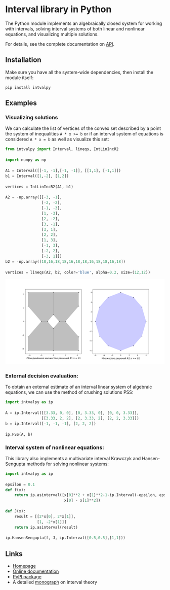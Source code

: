 # Interval library in Python

The Python module implements an algebraically closed system for working with intervals, solving interval systems of both
linear and nonlinear equations, and visualizing multiple solutions.

For details, see the complete documentation on [API](https://intvalpy.readthedocs.io/ru/latest/index.html).

## Installation

Make sure you have all the system-wide dependencies, then install the module itself:
```
pip install intvalpy
```

## Examples

### Visualizing solutions

We can calculate the list of vertices of the convex set described by a point the system of inequalities ``A * x >= b`` or
if an interval system of equations is considered ``A * x = b`` as well as visualize this set:

```python
from intvalpy import Interval, lineqs, IntLinIncR2

import numpy as np

A1 = Interval([[-1, -1],[-1, -1]], [[1,1], [-1,1]])
b1 = Interval([1,-2], [1,2])

vertices = IntLinIncR2(A1, b1)

A2 = -np.array([[-3, -1],
                [-2, -2],
                [-1, -3],
                [1, -3],
                [2, -2],
                [3, -1],
                [3, 1],
                [2, 2],
                [1, 3],
                [-1, 3],
                [-2, 2],
                [-3, 1]])
b2 = -np.array([18,16,18,18,16,18,18,16,18,18,16,18])

vertices = lineqs(A2, b2, color='blue', alpha=0.2, size=(12,12))
```
![SolSet](https://raw.githubusercontent.com/AndrosovAS/intvalpy/master/examples/SolSet.png)

### External decision evaluation:

To obtain an external estimate of an interval linear system of algebraic equations, we can use the method of crushing solutions PSS:

```python
import intvalpy as ip

A = ip.Interval([[3.33, 0, 0], [0, 3.33, 0], [0, 0, 3.33]],
                [[3.33, 2, 2], [2, 3.33, 2], [2, 2, 3.33]])
b = ip.Interval([-1, -1, -1], [2, 2, 2])

ip.PSS(A, b)
```

### Interval system of nonlinear equations:

This library also implements a multivariate interval Krawczyk and Hansen-Sengupta methods for solving nonlinear systems:

```python
import intvalpy as ip

epsilon = 0.1
def f(x):
    return ip.asinterval([x[0]**2 + x[1]**2-1-ip.Interval(-epsilon, epsilon),
                          x[0] - x[1]**2])

def J(x):    
    result = [[2*x[0], 2*x[1]],
              [1, -2*x[1]]]
    return ip.asinterval(result)

ip.HansenSengupta(f, J, ip.Interval([0.5,0.5],[1,1]))
```

Links
-----

* [Homepage](<https://github.com/AndrosovAS/intvalpy>)
* [Online documentation](<https://intvalpy.readthedocs.io/ru/latest/#>)
* [PyPI package](<https://pypi.org/project/intvalpy/>)
* A detailed [monograph](<http://www.nsc.ru/interval/Library/InteBooks/SharyBook.pdf>) on interval theory
